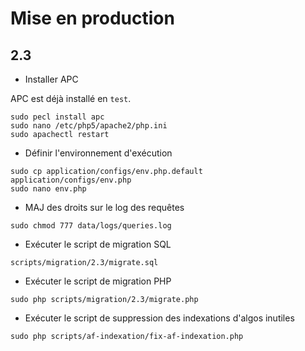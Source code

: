 # Mise en production

## 2.3

- Installer APC

APC est déjà installé en `test`.

```
sudo pecl install apc
sudo nano /etc/php5/apache2/php.ini
sudo apachectl restart
```

- Définir l'environnement d'exécution

```
sudo cp application/configs/env.php.default application/configs/env.php
sudo nano env.php
```

- MAJ des droits sur le log des requêtes

```
sudo chmod 777 data/logs/queries.log
```

- Exécuter le script de migration SQL

```
scripts/migration/2.3/migrate.sql
```

- Exécuter le script de migration PHP

```
sudo php scripts/migration/2.3/migrate.php
```

- Exécuter le script de suppression des indexations d'algos inutiles

```
sudo php scripts/af-indexation/fix-af-indexation.php
```
